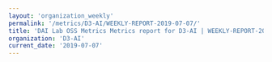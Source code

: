 ```yaml
---
layout: 'organization_weekly'
permalink: '/metrics/D3-AI/WEEKLY-REPORT-2019-07-07/'
title: 'DAI Lab OSS Metrics Metrics report for D3-AI | WEEKLY-REPORT-2019-07-07'
organization: 'D3-AI'
current_date: '2019-07-07'
---
```

